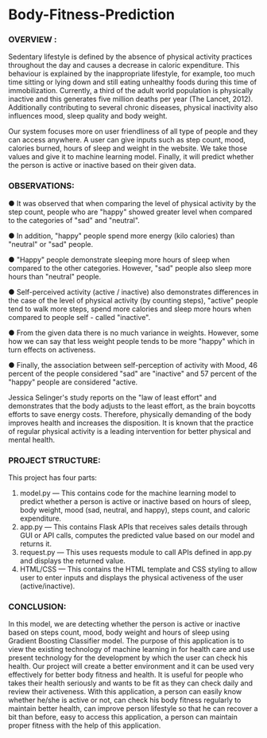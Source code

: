 # Body-Fitness-Prediction

### OVERVIEW : 
Sedentary lifestyle is defined by the absence of physical activity practices throughout the day and causes a decrease in caloric expenditure. This behaviour is explained by the inappropriate lifestyle, for example, too much time sitting or lying down and still eating unhealthy foods during this time of immobilization. Currently, a third of the adult world population is physically inactive and this generates five million deaths per year (The Lancet, 2012). Additionally contributing to several chronic diseases, physical inactivity also influences mood, sleep quality and body weight.


Our system focuses more on user friendliness of all type of people and they can access anywhere. A user can give inputs such as step count, mood, calories burned, hours of sleep and weight in the website. We take those values and give it to machine learning model. Finally, it will predict whether the person is active or inactive based on their given data.


### OBSERVATIONS: 
●	It was observed that when comparing the level of physical activity by the step count, people who are "happy" showed greater level when compared to the categories of "sad" and "neutral".

●	In addition, "happy" people spend more energy (kilo calories) than "neutral" or "sad" people.

●	"Happy" people demonstrate sleeping more hours of sleep when compared to the other categories. However, "sad" people also sleep more hours than "neutral" people.

●	Self-perceived activity (active / inactive) also demonstrates differences in the case of the level of physical activity (by counting steps), "active" people tend to walk more steps, spend more calories and sleep more hours when compared to people self - called "inactive".

●	From the given data there is no much variance in weights. However, some how we can say that less weight people tends to be more "happy" which in turn effects on activeness.

●	Finally, the association between self-perception of activity with Mood, 46 percent of the people considered "sad" are "inactive" and 57 percent of the "happy" people are considered "active.

Jessica Selinger's study reports on the "law of least effort" and demonstrates that the body adjusts to the least effort, as the brain boycotts efforts to save energy costs. Therefore, physically demanding of the body improves health and increases the disposition. It is known that the practice of regular physical activity is a leading intervention for better physical and mental health.


### PROJECT STRUCTURE:
This project has four parts:
1. model.py — This contains code for the machine learning model to predict whether a
person is active or inactive based on hours of sleep, body weight, mood (sad, neutral,
and happy), steps count, and caloric expenditure.
2. app.py — This contains Flask APIs that receives sales details through GUI or API
calls, computes the predicted value based on our model and returns it.
3. request.py — This uses requests module to call APIs defined in app.py and displays
the returned value.
4. HTML/CSS — This contains the HTML template and CSS styling to allow user to
enter inputs and displays the physical activeness of the user (active/inactive).


### CONCLUSION: 
In this model, we are detecting whether the person is active or inactive based on steps count,
mood, body weight and hours of sleep using Gradient Boosting Classifier model. The purpose of this
application is to view the existing technology of machine learning in for health care and use present
technology for the development by which the user can check his health. Our project will create a
better environment and it can be used very effectively for better body fitness and health. It is
useful for people who takes their health seriously and wants to be fit as they can check daily
and review their activeness. With this application, a person can easily know whether he/she is
active or not, can check his body fitness regularly to maintain better health, can improve person
lifestyle so that he can recover a bit than before, easy to access this application, a person can
maintain proper fitness with the help of this application.
